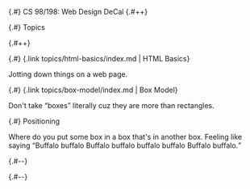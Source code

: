 
{.#} CS 98/198: Web&nbsp;Design&nbsp;DeCal
{.#++}

{.#} Topics

{.#++}

<div data-markdown class="cards">
  <div data-markdown>

{.#} {.link topics/html-basics/index.md | HTML Basics}

Jotting down things on a web page.

  </div>
  <div data-markdown>

{.#} {.link topics/box-model/index.md | Box Model}

Don't take <q>boxes</q> literally cuz they are more than rectangles.

  </div>
  <div data-markdown>

{.#} Positioning

Where do you put some box in a box that's in another box. Feeling like saying <q>Buffalo buffalo Buffalo buffalo buffalo buffalo Buffalo buffalo.</q>

  </div>
</div>

{.#--}

{.#--}
